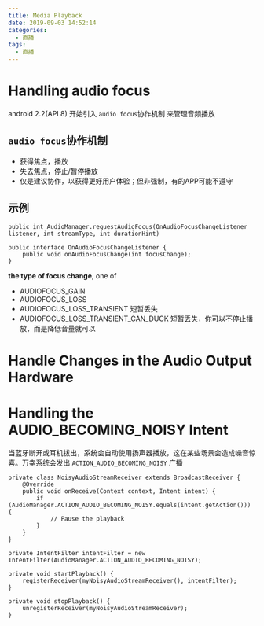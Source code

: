```yaml
---
title: Media Playback
date: 2019-09-03 14:52:14
categories:
  - 直播
tags:
  - 直播
---
```


# Handling audio focus #

android 2.2(API 8) 开始引入 `audio focus`协作机制 来管理音频播放

## `audio focus`协作机制 ##

- 获得焦点，播放
- 失去焦点，停止/暂停播放
- 仅是建议协作，以获得更好用户体验；但非强制，有的APP可能不遵守

## 示例 ##

	public int AudioManager.requestAudioFocus(OnAudioFocusChangeListener listener, int streamType, int durationHint)

	public interface OnAudioFocusChangeListener {
		public void onAudioFocusChange(int focusChange);
	}
		
**the type of focus change**, one of 

- AUDIOFOCUS_GAIN  
- AUDIOFOCUS_LOSS
- AUDIOFOCUS_LOSS_TRANSIENT   短暂丢失
- AUDIOFOCUS_LOSS_TRANSIENT_CAN_DUCK  短暂丢失，你可以不停止播放，而是降低音量就可以

# Handle Changes in the Audio Output Hardware #
# Handling the AUDIO_BECOMING_NOISY Intent #

当蓝牙断开或耳机拔出，系统会自动使用扬声器播放，这在某些场景会造成噪音惊喜。万幸系统会发出 `ACTION_AUDIO_BECOMING_NOISY` 广播

	private class NoisyAudioStreamReceiver extends BroadcastReceiver {
	    @Override
	    public void onReceive(Context context, Intent intent) {
	        if (AudioManager.ACTION_AUDIO_BECOMING_NOISY.equals(intent.getAction())) {
	            // Pause the playback
	        }
	    }
	}
	
	private IntentFilter intentFilter = new IntentFilter(AudioManager.ACTION_AUDIO_BECOMING_NOISY);
	
	private void startPlayback() {
	    registerReceiver(myNoisyAudioStreamReceiver(), intentFilter);
	}
	
	private void stopPlayback() {
	    unregisterReceiver(myNoisyAudioStreamReceiver);
	}

